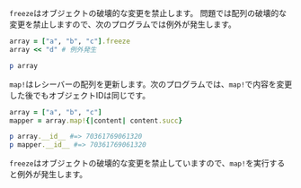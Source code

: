 `freeze`はオブジェクトの破壊的な変更を禁止します。
問題では配列の破壊的な変更を禁止しますので、次のプログラムでは例外が発生します。

```ruby
array = ["a", "b", "c"].freeze
array << "d" # 例外発生

p array
```

`map!`はレシーバーの配列を更新します。次のプログラムでは、`map!`で内容を変更した後でもオブジェクトIDは同じです。

```ruby
array = ["a", "b", "c"]
mapper = array.map!{|content| content.succ}

p array.__id__ #=> 70361769061320
p mapper.__id__ #=> 70361769061320
```

`freeze`はオブジェクトの破壊的な変更を禁止していますので、`map!`を実行すると例外が発生します。
